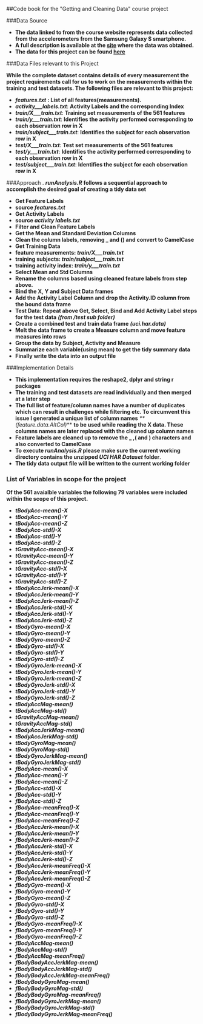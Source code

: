 ##Code book for the "Getting and Cleaning Data" course project

###Data Source

* **The data linked to from the course website represents data collected from the accelerometers from the Samsung Galaxy S smartphone.**
* **A full description is available at the [site](
http://archive.ics.uci.edu/ml/datasets/Human+Activity+Recognition+Using+Smartphones) where the data was obtained.**
* **The data for this project can be found [here](https://d396qusza40orc.cloudfront.net/getdata%2Fprojectfiles%2FUCI%20HAR%20Dataset.zip)**

###Data Files relevant to this Project

**While the complete dataset contains details of every measurement the project requirements call for us to work on the measurements within the training and test datasets. The following files are relevant to this project:**

* _**features.txt**_ **: List of all features(measurements).** 
* _**activity___labels.txt**_: **Activity Labels and the corresponding Index**
* _**train/X___train.txt**_: **Training set measurements of the 561 features**
* _**train/y___train.txt**_: **Identifies the activity performed corresponding to each observation row in X**
* _**train/subject___train.txt**_: **Identifies the subject for each observation row in X**
* _**test/X___train.txt**_: **Test set measurements of the 561 features**
* _**test/y___train.txt**_: **Identifies the activity performed corresponding to each observation row in X**
* _**test/subject___train.txt**_: **Identifies the subject for each observation row in X**

###Approach
. **_runAnalysis.R_**  **follows a sequential approach to accomplish the desired goal of creating a tidy data set**

* **Get Feature Labels**
 * **source _features.txt_**
* **Get Activity Labels**
 * **source _activity labels.txt_** 
* **Filter and Clean Feature Labels**
 *  **Get the Mean and Standard Deviation Columns**
 *  **Clean the column labels, removing _ and () and convert to CamelCase**
* **Get Training Data**
 * **feature measurements:  _train/X___train.txt_** 
 * **training subjects: _train/subject___train.txt_**
 * **training activity index: _train/y___train.txt_**
* **Select Mean and Std Columns**
 * **Rename the columns based using cleaned feature labels from step above.** 
* **Bind the X, Y and Subject Data frames**
* **Add the Activity Label Column and drop the Activity.ID column from the bound data frame**
* **Test Data: Repeat above Get, Select, Bind and Add Activity Label steps for the test data** _**(from /test sub folder)**_
* **Create a combined test and train data frame** _**(uci.har.data)**_
*  **Melt the data frame to create a Measure column and move feature measures into rows**
*  **Group the data by Subject, Activity and Measure**
*  **Summarize each variable(using mean) to get the tidy summary data**
*  **Finally write the data into an output file**

###Implementation Details

* **This implementation requires the reshape2, dplyr and string r packages**
* **The training and test datasets are read individually and then merged at a later step**
* **The full list of feature/column names have a number of duplicates which can result in challenges while filtering etc. To circumvent this issue I generated a unique list of column names** _**(feature.data.AltCol)_** **to be used while reading the X data. These columns names are later replaced with the cleaned up column names**
* **Feature labels are cleaned up to remove the _ ,( and ) characters and also converted to CamelCase**
* **To execute _runAnalysis.R_ please make sure the current working directory contains the unzipped _UCI HAR Dataset_ folder**.
* **The tidy data output file will be written to the current working folder**
### List of Variables in scope for the project
**Of the 561 avaialble variables the following 79 variables were included within the scope of this project.**

* _**tBodyAcc-mean()-X**_
* _**tBodyAcc-mean()-Y**_
* _**tBodyAcc-mean()-Z**_
* _**tBodyAcc-std()-X**_
* _**tBodyAcc-std()-Y**_
* _**tBodyAcc-std()-Z**_
* _**tGravityAcc-mean()-X**_
* _**tGravityAcc-mean()-Y**_
* _**tGravityAcc-mean()-Z**_
* _**tGravityAcc-std()-X**_
* _**tGravityAcc-std()-Y**_
* _**tGravityAcc-std()-Z**_
* _**tBodyAccJerk-mean()-X**_
* _**tBodyAccJerk-mean()-Y**_
* _**tBodyAccJerk-mean()-Z**_
* _**tBodyAccJerk-std()-X**_
* _**tBodyAccJerk-std()-Y**_
* _**tBodyAccJerk-std()-Z**_
* _**tBodyGyro-mean()-X**_
* _**tBodyGyro-mean()-Y**_
* _**tBodyGyro-mean()-Z**_
* _**tBodyGyro-std()-X**_
* _**tBodyGyro-std()-Y**_
* _**tBodyGyro-std()-Z**_
* _**tBodyGyroJerk-mean()-X**_
* _**tBodyGyroJerk-mean()-Y**_
* _**tBodyGyroJerk-mean()-Z**_
* _**tBodyGyroJerk-std()-X**_
* _**tBodyGyroJerk-std()-Y**_
* _**tBodyGyroJerk-std()-Z**_
* _**tBodyAccMag-mean()**_
* _**tBodyAccMag-std()**_
* _**tGravityAccMag-mean()**_
* _**tGravityAccMag-std()**_
* _**tBodyAccJerkMag-mean()**_
* _**tBodyAccJerkMag-std()**_
* _**tBodyGyroMag-mean()**_
* _**tBodyGyroMag-std()**_
* _**tBodyGyroJerkMag-mean()**_
* _**tBodyGyroJerkMag-std()**_
* _**fBodyAcc-mean()-X**_
* _**fBodyAcc-mean()-Y**_
* _**fBodyAcc-mean()-Z**_
* _**fBodyAcc-std()-X**_
* _**fBodyAcc-std()-Y**_
* _**fBodyAcc-std()-Z**_
* _**fBodyAcc-meanFreq()-X**_
* _**fBodyAcc-meanFreq()-Y**_
* _**fBodyAcc-meanFreq()-Z**_
* _**fBodyAccJerk-mean()-X**_
* _**fBodyAccJerk-mean()-Y**_
* _**fBodyAccJerk-mean()-Z**_
* _**fBodyAccJerk-std()-X**_
* _**fBodyAccJerk-std()-Y**_
* _**fBodyAccJerk-std()-Z**_
* _**fBodyAccJerk-meanFreq()-X**_
* _**fBodyAccJerk-meanFreq()-Y**_
* _**fBodyAccJerk-meanFreq()-Z**_
* _**fBodyGyro-mean()-X**_
* _**fBodyGyro-mean()-Y**_
* _**fBodyGyro-mean()-Z**_
* _**fBodyGyro-std()-X**_
* _**fBodyGyro-std()-Y**_
* _**fBodyGyro-std()-Z**_
* _**fBodyGyro-meanFreq()-X**_
* _**fBodyGyro-meanFreq()-Y**_
* _**fBodyGyro-meanFreq()-Z**_
* _**fBodyAccMag-mean()**_
* _**fBodyAccMag-std()**_
* _**fBodyAccMag-meanFreq()**_
* _**fBodyBodyAccJerkMag-mean()**_
* _**fBodyBodyAccJerkMag-std()**_
* _**fBodyBodyAccJerkMag-meanFreq()**_
* _**fBodyBodyGyroMag-mean()**_
* _**fBodyBodyGyroMag-std()**_
* _**fBodyBodyGyroMag-meanFreq()**_
* _**fBodyBodyGyroJerkMag-mean()**_
* _**fBodyBodyGyroJerkMag-std()**_
* _**fBodyBodyGyroJerkMag-meanFreq()**_

